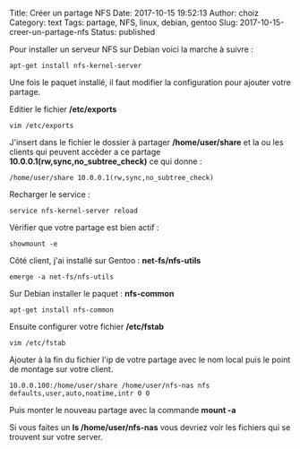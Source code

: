 Title: Créer un partage NFS
Date: 2017-10-15 19:52:13
Author: choiz
Category: text
Tags: partage, NFS, linux, debian, gentoo
Slug: 2017-10-15-creer-un-partage-nfs
Status: published

Pour installer un serveur NFS sur Debian voici la marche à suivre :
```
apt-get install nfs-kernel-server
```

Une fois le paquet installé, il faut modifier la configuration pour ajouter
votre partage.

Editier le fichier **/etc/exports**
```
vim /etc/exports
```

J'insert dans le fichier le dossier à partager **/home/user/share** et la ou les
clients qui peuvent accèder a ce partage **10.0.0.1(rw,sync,no_subtree_check)** ce
qui donne :
```
/home/user/share 10.0.0.1(rw,sync,no_subtree_check)
```

Recharger le service :
```
service nfs-kernel-server reload
```

Vérifier que votre partage est bien actif :
```
showmount -e
```

Côté client, j'ai installé sur Gentoo : **net-fs/nfs-utils**
```
emerge -a net-fs/nfs-utils
```

Sur Debian installer le paquet : **nfs-common**
```
apt-get install nfs-common
```

Ensuite configurer votre fichier **/etc/fstab**
```
vim /etc/fstab
```

Ajouter à la fin du fichier l'ip de votre partage avec le nom local puis le
point de montage sur votre client.
```
10.0.0.100:/home/user/share /home/user/nfs-nas nfs defaults,user,auto,noatime,intr 0 0
```

Puis monter le nouveau partage avec la commande **mount -a**

Si vous faites un **ls /home/user/nfs-nas** vous devriez voir les fichiers qui se
trouvent sur votre server.
